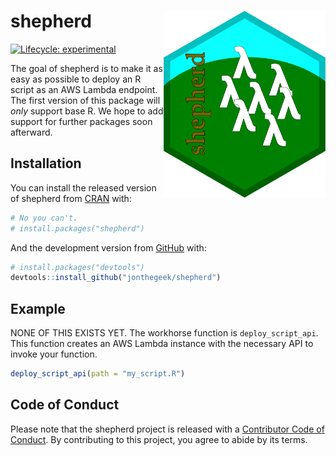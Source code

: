 
<!-- README.md is generated from README.Rmd. Please edit that file -->

# shepherd <img src='man/figures/logo.svg' align="right" height="300" />

<!-- badges: start -->

[![Lifecycle:
experimental](https://img.shields.io/badge/lifecycle-experimental-orange.svg)](https://www.tidyverse.org/lifecycle/#experimental)
<!-- badges: end -->

The goal of shepherd is to make it as easy as possible to deploy an R
script as an AWS Lambda endpoint. The first version of this package will
*only* support base R. We hope to add support for further packages soon
afterward.

## Installation

You can install the released version of shepherd from
[CRAN](https://CRAN.R-project.org) with:

``` r
# No you can't.
# install.packages("shepherd")
```

And the development version from [GitHub](https://github.com/) with:

``` r
# install.packages("devtools")
devtools::install_github("jonthegeek/shepherd")
```

## Example

NONE OF THIS EXISTS YET. The workhorse function is `deploy_script_api`.
This function creates an AWS Lambda instance with the necessary API to
invoke your function.

``` r
deploy_script_api(path = "my_script.R")
```

## Code of Conduct

Please note that the shepherd project is released with a [Contributor
Code of
Conduct](https://contributor-covenant.org/version/2/0/CODE_OF_CONDUCT.html).
By contributing to this project, you agree to abide by its terms.
